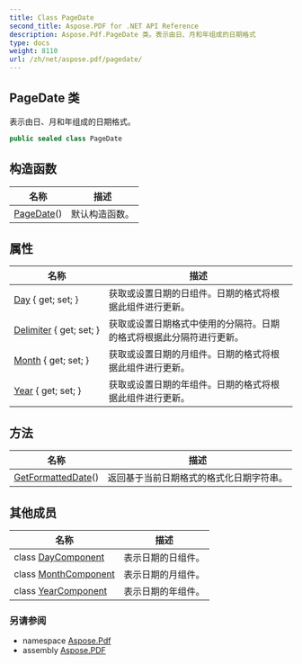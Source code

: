 ```yaml
---
title: Class PageDate
second_title: Aspose.PDF for .NET API Reference
description: Aspose.Pdf.PageDate 类。表示由日、月和年组成的日期格式
type: docs
weight: 8110
url: /zh/net/aspose.pdf/pagedate/
---
```

## PageDate 类

表示由日、月和年组成的日期格式。

```csharp
public sealed class PageDate
```

## 构造函数

| 名称 | 描述 |
| --- | --- |
| [PageDate](pagedate/)() | 默认构造函数。 |

## 属性

| 名称 | 描述 |
| --- | --- |
| [Day](../../aspose.pdf/pagedate/day/) { get; set; } | 获取或设置日期的日组件。日期的格式将根据此组件进行更新。 |
| [Delimiter](../../aspose.pdf/pagedate/delimiter/) { get; set; } | 获取或设置日期格式中使用的分隔符。日期的格式将根据此分隔符进行更新。 |
| [Month](../../aspose.pdf/pagedate/month/) { get; set; } | 获取或设置日期的月组件。日期的格式将根据此组件进行更新。 |
| [Year](../../aspose.pdf/pagedate/year/) { get; set; } | 获取或设置日期的年组件。日期的格式将根据此组件进行更新。 |

## 方法

| 名称 | 描述 |
| --- | --- |
| [GetFormattedDate](../../aspose.pdf/pagedate/getformatteddate/)() | 返回基于当前日期格式的格式化日期字符串。 |

## 其他成员

| 名称 | 描述 |
| --- | --- |
| class [DayComponent](../../aspose.pdf/pagedate.daycomponent) | 表示日期的日组件。 |
| class [MonthComponent](../../aspose.pdf/pagedate.monthcomponent) | 表示日期的月组件。 |
| class [YearComponent](../../aspose.pdf/pagedate.yearcomponent) | 表示日期的年组件。 |

### 另请参阅

* namespace [Aspose.Pdf](../../aspose.pdf/)
* assembly [Aspose.PDF](../../)